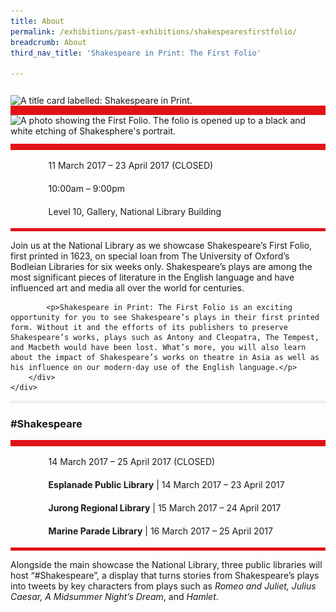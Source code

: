 ```yaml
---
title: About
permalink: /exhibitions/past-exhibitions/shakespearesfirstfolio/
breadcrumb: About
third_nav_title: 'Shakespeare in Print: The First Folio'

---
```



<section class="section__about">
<div class="container__card">
    <div class="row">
        <div class="col is-full" style="border-bottom: 15px solid #E21216; padding: 12px 0 0 0;">
            <img srcset="/images/event-images/shakespeare/shakespeare-in-print-main-image_400w.jpg 400w, /images/event-images/shakespeare/shakespeare-in-print-main-image_1000w.jpg 1000w" sizes="(max-width: 500px) 40vw, 100vw" height="344" width="1000" src="/images/event-images/shakespeare/shakespeare-in-print-main-image_400w.jpg" alt="A title card labelled: Shakespeare in Print.">
        </div>
    </div>    
    <div class="row">
        <div class="col is-full" style="padding: 0 0 12px 0;">
            <img srcset="/images/event-images/shakespeare/shakespeare-in-print_gallery_1_400w.jpg 400w, /images/event-images/shakespeare/shakespeare-in-print_gallery_1_1000w.jpg 1000w" sizes="(max-width: 500px) 40vw, 100vw" height="666" width="1000" src="/images/event-images/shakespeare/shakespeare-in-print_gallery_1_400w.jpg" alt="A photo showing the First Folio. The folio is opened up to a black and white etching of Shakesphere's portrait.">
        </div>
    </div>
        <div class="row">
            <div class="col" style="border-top: 10px solid #E21216; border-bottom: 5px solid #E21216;">
                <ul style="list-style: none; margin-left: 0px;">
                    <li style="margin-bottom: 1rem;">
                        <span class="sgds-icon sgds-icon-calendar" style="font-size: 150%; display: inline-block; float: left; vertical-align: middle;"></span>
                        <div style="line-height: 150%; padding-left: 2.3rem;">11 March 2017 – 23 April 2017 (CLOSED)</div>
                    </li> 
                    <li style="margin-bottom: 1rem;">
                        <span class="sgds-icon sgds-icon-clock" style="font-size: 150%; display: inline-block; float: left; vertical-align: middle;"></span>
                        <div style="line-height: 150%; padding-left: 2.3rem;">10:00am – 9:00pm</div>
                    </li>          
                    <li style="margin-bottom: 1rem;">
                        <span class="sgds-icon sgds-icon-map" style="font-size: 150%; display: inline-block; float: left; vertical-align: middle;"></span>
                        <div style="line-height: 150%; padding-left: 2.3rem;">Level 10, Gallery, National Library Building</div>
                    </li>                    
                    </ul>
            </div>
        </div>
</div>
    
<div class="container__description">
    <div class="row">
        <div class="col is-full padding--top--lg">
            <p>Join us at the National Library as we showcase Shakespeare’s First Folio, first printed in 1623, on special loan from The University of Oxford’s Bodleian Libraries for six weeks only. Shakespeare’s plays are among the most significant pieces of literature in the English language and have influenced art and media all over the world for centuries.</p>

            <p>Shakespeare in Print: The First Folio is an exciting opportunity for you to see Shakespeare’s plays in their first printed form. Without it and the efforts of its publishers to preserve Shakespeare’s works, plays such as Antony and Cleopatra, The Tempest, and Macbeth would have been lost. What’s more, you will also learn about the impact of Shakespeare’s works on theatre in Asia as well as his influence on our modern-day use of the English language.</p>
        </div>
    </div>
</div>

<div class="container__line padding--lg">
    <div class="row">
        <div class="col is-12" style="padding: 2px 0; background-color: #efefef;">
        </div>
    </div>
</div>  

<div class="container__card">
    <div class="row margin--bottom--xs">
        <div class="col is-12 padding--xs">
            <h3><strong>#Shakespeare</strong></h3>
        </div>
    </div>
        <div class="row">
            <div class="col" style="border-top: 10px solid #E21216; border-bottom: 5px solid #E21216;">
                <ul style="list-style: none; margin-left: 0px;">
                    <li style="margin-bottom: 1rem;">
                        <span class="sgds-icon sgds-icon-calendar" style="font-size: 150%; display: inline-block; float: left; vertical-align: middle;"></span>
                        <div style="line-height: 150%; padding-left: 2.3rem;">14 March 2017 – 25 April 2017 (CLOSED)</div>
                    </li> 
                    <li style="margin-bottom: 1rem;">
                        <span class="sgds-icon sgds-icon-map" style="font-size: 150%; display: inline-block; float: left; vertical-align: middle;"></span>
                        <div style="line-height: 150%; padding-left: 2.3rem;"><strong>Esplanade Public Library</strong> &#124; 14 March 2017 – 23 April 2017</div>
                    </li>                    
                    <li style="margin-bottom: 1rem;">
                        <div style="line-height: 150%; padding-left: 2.3rem;"><strong>Jurong Regional Library</strong> &#124; 15 March 2017 – 24 April 2017</div>
                    </li>                    
                    <li style="margin-bottom: 1rem;">
                        <div style="line-height: 150%; padding-left: 2.3rem;"><strong>Marine Parade Library</strong> &#124; 16 March 2017 – 25 April 2017</div>
                    </li>                       
                </ul>
            </div>
        </div>
</div>
    
<div class="container__description">
    <div class="row">
        <div class="col is-full padding--top--lg">
            <p>Alongside the main showcase the National Library, three public libraries will host “#Shakespeare”, a display that turns stories from Shakespeare’s plays into tweets by key characters from plays such as <em>Romeo and Juliet, Julius Caesar, A Midsummer Night’s Dream</em>, and <em>Hamlet</em>.</p>
        </div>
    </div>
</div>        
    
</section>

